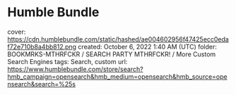 # Humble Bundle

cover: https://cdn.humblebundle.com/static/hashed/ae004602956f47425ecc0edaf72e710b8a4bb812.png
created: October 6, 2022 1:40 AM (UTC)
folder: BOOKMRKS-MTHRFCKR / SEARCH PARTY MTHRFCKR! / More Custom Search Engines
tags: Search, custom
url: https://www.humblebundle.com/store/search?hmb_campaign=opensearch&hmb_medium=opensearch&hmb_source=opensearch&search=%25s